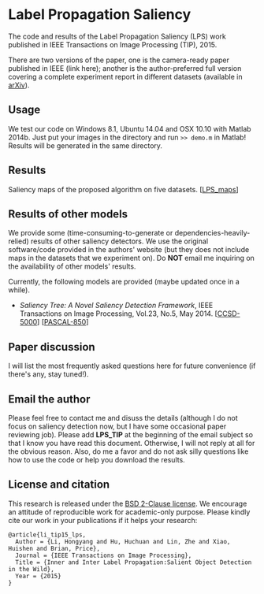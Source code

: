 # Label Propagation Saliency
The code and results of the Label Propagation Saliency (LPS) work published in IEEE Transactions on Image Processing (TIP), 2015.

There are two versions of the paper, one is the camera-ready paper published in IEEE (link here); another is the author-preferred full version covering a complete experiment report in different datasets (available in [arXiv](http://arxiv.org/abs/1505.07192)).

## Usage
We test our code on Windows 8.1, Ubuntu 14.04 and OSX 10.10 with Matlab 2014b.
Just put your images in the directory and run `>> demo.m` in Matlab! Results will be generated in the same directory.

## Results
Saliency maps of the proposed algorithm on five datasets. [[LPS_maps](https://www.dropbox.com/s/s6brh52llp91288/LPS_maps.zip?dl=0)]

## Results of other models
We provide some (time-consuming-to-generate or dependencies-heavily-relied) results of other saliency detectors. We use the original software/code provided in the authors' website (but they does not include maps in the datasets that we experiment on). Do **NOT** email me inquiring on the availability of other models' results.

Currently, the following models are provided (maybe updated once in a while).
* *Saliency Tree: A Novel Saliency Detection Framework*, IEEE Transactions on Image Processing, Vol.23, No.5, May 2014. [[CCSD-5000](https://www.dropbox.com/s/9ofpi662nj3jfqd/ST_ccsd.zip?dl=0)] [[PASCAL-850](https://www.dropbox.com/s/x2odatfcchgzvvu/ST_pascal.zip?dl=0)]



## Paper discussion
I will list the most frequently asked questions here for future convenience (if there's any, stay tuned!). 

## Email the author
Please feel free to contact me and disuss the details (although I do not focus on saliency detection now, but I have some occasional paper reviewing job). Please add **LPS_TIP** at the beginning of the email subject so that I know you have read this document. Otherwise, I will not reply at all for the obvious reason. Also, do me a favor and do not ask silly questions like how to use the code or help you download the results.

## License and citation
This research is released under the [BSD 2-Clause license](https://github.com/BVLC/caffe/blob/master/LICENSE). We encourage an attitude of reproducible work for academic-only purpose. Please kindly cite our work in your publications if it helps your research:

    @article{li_tip15_lps,
      Author = {Li, Hongyang and Hu, Huchuan and Lin, Zhe and Xiao, Huishen and Brian, Price},
      Journal = {IEEE Transactions on Image Processing},
      Title = {Inner and Inter Label Propagation:Salient Object Detection in the Wild},
      Year = {2015}
    }
